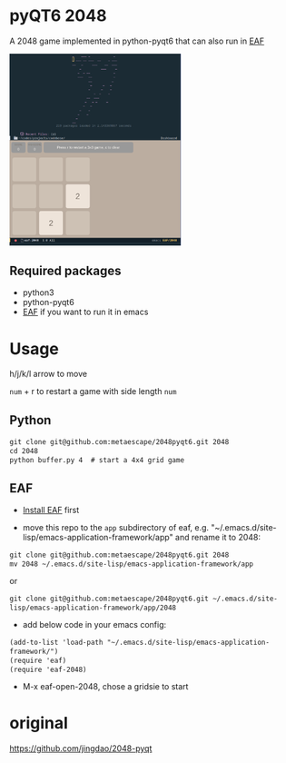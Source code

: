 # pyQT6 2048
A 2048 game implemented in python-pyqt6 that can also run in [EAF](https://github.com/emacs-eaf/emacs-application-framework)

<img src="./img/eaf-2048.png" alt="Cover" width="60%"/>

## Required packages
- python3
- python-pyqt6
- [EAF](https://github.com/emacs-eaf/emacs-application-framework) if you want to run it in emacs

# Usage

h/j/k/l arrow to move

`num` + r to restart a game with side length `num`

## Python

```shell
git clone git@github.com:metaescape/2048pyqt6.git 2048
cd 2048
python buffer.py 4  # start a 4x4 grid game
```

## EAF

- [Install EAF](https://github.com/emacs-eaf/emacs-application-framework#install) first

- move this repo to the `app` subdirectory of eaf, e.g. "~/.emacs.d/site-lisp/emacs-application-framework/app"
  and rename it to 2048:
```shell
git clone git@github.com:metaescape/2048pyqt6.git 2048
mv 2048 ~/.emacs.d/site-lisp/emacs-application-framework/app
```

or 

```shell
git clone git@github.com:metaescape/2048pyqt6.git ~/.emacs.d/site-lisp/emacs-application-framework/app/2048
```

- add below code in your emacs config:

```Elisp
(add-to-list 'load-path "~/.emacs.d/site-lisp/emacs-application-framework/")
(require 'eaf)
(require 'eaf-2048)
```

- M-x eaf-open-2048, chose a gridsie to start


# original
https://github.com/jingdao/2048-pyqt 

